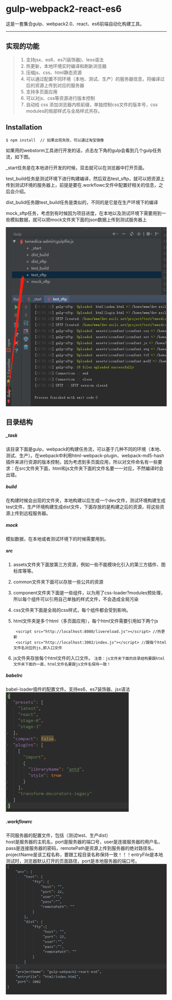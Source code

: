 # gulp-webpack2-react-es6

这是一套集合gulp、webpack2.0、react、es6前端自动化构建工具。
- - - 

## 实现的功能
> 1. 支持jsx、es6、es7(装饰器)、less语法
> 2. 热更新，本地环境实时编译和刷新浏览器
> 3. 压缩js、css、html静态资源
> 4. 可以通过配置不同环境（本地、测试、生产）的服务器信息，将编译过后的资源上传到对应的服务器
> 5. 支持多页面应用
> 6. 可以对js、css等资源进行版本控制
> 7. 自动给 css 添加浏览器内核前缀，单独控制css文件的版本号，css modules的局部样式与全局样式共存。

## Installation
	$ npm install  // 如果出现失败，可以通过淘宝镜像
 
如果用的webstorm工具进行开发的话，点击左下角的gulp会看到几个gulp任务流，如下图。  

_start任务是在本地进行开发的时候，双击就可以在浏览器中打开页面。 
 
test_build任务是测试环境下进行构建编译，然后双击test_sftp，就可以把资源上传到测试环境的服务器上，前提是要在.workflowc文件中配置好相关的信息，之后会介绍。  

dist_bulid任务跟test_build任务是类似的，不同的是它是在生产环境下的编译  

mock_sftp任务，考虑到有时候因为项目进度，在本地以及测试环境下需要用到一些模拟数据，就可以把mock文件夹下面的json数据上传到测试服务器上

![](./src/images/gulp.png '描述')

## 目录结构
##### _task  
	
该目录下面是gulp，webpack的构建任务流，可以基于几种不同的环境（本地、测试、生产）。在webpack中利用html-webpack-plugin、webpack-md5-hash插件来进行资源的版本控制，因为考虑到多页面应用，所以对文件命名有一些要求：在src文件夹下面，html和js文件夹下面的文件名要一一对应，不然编译时会出错。
##### build
在构建时候会出现的文件夹，本地构建以后生成一个dev文件，测试环境构建生成test文件，生产环境构建生成dist文件，下面存放的是构建之后的资源，将这些资源上传到远程服务器。
##### mock  

模拟数据，在本地或者测试环境下的时候需要用到。
##### src  
1. assets文件夹下面放第三方资源，例如一些不能模块化引入的第三方插件、图标库等等。  
2. common文件夹下面可以存放一些公共的资源
3. component文件夹下面是一些组件，以为用了css-loader?modules预处理，所以每个组件可以引用自己单独的样式文件，不会造成全局污染
4. css文件夹下面是全局的css样式，每个组件都会受到影响。
5. html文件夹是多个html（多页面应用），每个html文件需要引用如下两个js   

		<script src="http://localhost:8080/livereload.js"></script> //热更新  
		<script src="http://localhost:3002/index.js"></script> //跟每个html文件名对应的js,即入口文件
6. js文件夹存放每个html文件的入口文件。 `注意：js文件夹下面的目录结构要跟html文件夹下面的一直，html文件名要跟js文件名保持一致！`
##### babelrc
babel-loader插件的配置文件。支持es6、es7装饰器、jsx语法  
![](./src/images/babel.jpg)
##### .workflowrc
不同服务器的配置文件，包括（测试test、生产dist）  
host是服务器的主机名，port是服务器的端口号，user是连接服务器的用户名，pass是连接服务器的密码，remotePath是资源上传到服务器的绝对路径名，projectName是该工程名称，要跟工程目录名称保持一致！！！entryFile是本地测试时，浏览器默认打开的页面路径，port是本地服务器的端口号。
![](./src/images/workflowrc.jpg)







